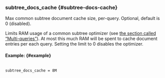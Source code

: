 ### subtree_docs_cache {#subtree-docs-cache}

Max common subtree document cache size, per-query. Optional, default is 0 (disabled).

Limits RAM usage of a common subtree optimizer (see [the section called “Multi-queries”](../../multi-queries.md)). At most this much RAM will be spent to cache document entries per each query. Setting the limit to 0 disables the optimizer.

#### Example: {#example}

```

subtree_docs_cache = 8M

```